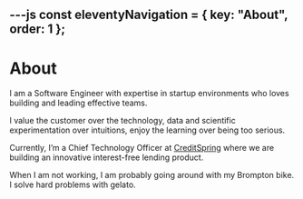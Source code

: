 ---js
const eleventyNavigation = {
	key: "About",
	order: 1
};
---
# About

I am a Software Engineer with expertise in startup environments who loves building and leading effective teams.

I value the customer over the technology, data and scientific experimentation over intuitions, enjoy the learning over being too serious.

Currently, I’m a Chief Technology Officer at <a href="https://www.creditspring.co.uk">CreditSpring</a> where we are building an innovative interest-free lending product.

When I am not working, I am probably going around with my Brompton bike. I solve hard problems with gelato.
